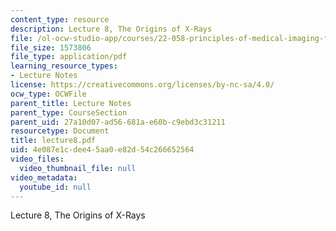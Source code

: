 ```yaml
---
content_type: resource
description: Lecture 8, The Origins of X-Rays
file: /ol-ocw-studio-app/courses/22-058-principles-of-medical-imaging-fall-2002/4e087e1cdee45aa0e82d54c266652564_lecture8.pdf
file_size: 1573806
file_type: application/pdf
learning_resource_types:
- Lecture Notes
license: https://creativecommons.org/licenses/by-nc-sa/4.0/
ocw_type: OCWFile
parent_title: Lecture Notes
parent_type: CourseSection
parent_uid: 27a10d07-ad56-681a-e60b-c9ebd3c31211
resourcetype: Document
title: lecture8.pdf
uid: 4e087e1c-dee4-5aa0-e82d-54c266652564
video_files:
  video_thumbnail_file: null
video_metadata:
  youtube_id: null
---
```

Lecture 8, The Origins of X-Rays